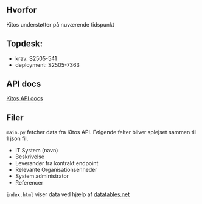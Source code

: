 ## Hvorfor
Kitos understøtter på nuværende tidspunkt 

## Topdesk:
- krav: S2505-541
- deployment: S2505-7363

## API docs

[Kitos API docs](https://os2web.atlassian.net/wiki/spaces/KITOS/pages/658145384/S+dan+kommer+du+igang)


## Filer 
`main.py` fetcher data fra Kitos API. Følgende felter bliver splejset sammen til 1 json fil.

- IT System (navn)
- Beskrivelse
- Leverandør fra kontrakt endpoint
- Relevante Organisationsenheder
- System administrator
- Referencer

`index.html` viser data ved hjælp af [datatables.net](https://datatables.net/)

